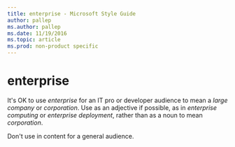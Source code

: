 ```yaml
---
title: enterprise - Microsoft Style Guide
author: pallep
ms.author: pallep
ms.date: 11/19/2016
ms.topic: article
ms.prod: non-product specific
---
```


# enterprise

It's OK to use *enterprise* for an IT pro or developer audience to mean a *large company* or *corporation*. Use as an adjective if possible, as in *enterprise computing* or *enterprise deployment*, rather than as a noun to mean *corporation*.

Don't use in content for a general audience.
